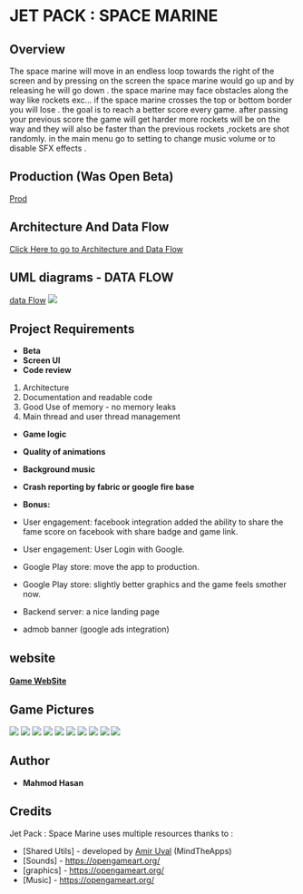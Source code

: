 ﻿# JET PACK : SPACE MARINE
## Overview
The space marine will move in an endless loop towards the right of the screen and by pressing on the screen the space marine would go up and by releasing he will go down .
the space marine may face obstacles along the way like rockets exc…
if the space marine crosses the top or bottom border you will lose .
the goal is to reach a better score every game.
after passing your previous score the game will get harder more rockets will be on the way and they will also be faster than the previous rockets ,rockets are shot randomly.
in the main menu go to setting to change music volume or to disable SFX effects .
## Production (Was Open Beta)
[Prod](https://play.google.com/store/apps/details?id=com.mahmod.battl.jetpack)
## Architecture And Data Flow
[Click Here to go to Architecture and Data Flow]( https://docs.google.com/document/d/1duEhr-1tbCmY6Ga9J5_5mXlDKZ3Cr-vg5gC0BWo7Lew/edit?usp=sharing"Architecture")
## UML diagrams - DATA FLOW
[data Flow](https://drive.google.com/file/d/1BKasyt2sR5oFI87u12i1EPIV9ryQbpqL/view?usp=sharing)
**![](https://lh5.googleusercontent.com/Edvd64JfF_XkdYuNgx6625rwJcrylaFilvYJvdLQP2xNAqcoPvwi6GoShg2Na1sZW-PJ-sdzBRqPNutostpc5lTQ9TFCkUptunBD4kKRlcNlBZyoNjVIUsIDWEL7A8vQZKqzKVrb)**

## Project Requirements 
-   **Beta**
-   **Screen UI** 
-   **Code review** 
1. Architecture
2. Documentation and readable code
3. Good Use of memory - no memory leaks
4. Main thread and user thread management
-   **Game logic** 
-   **Quality of animations** 
-   **Background music** 
-   **Crash reporting by fabric or google fire base** 
- **Bonus:** 
-   User engagement: facebook integration added the ability to share the fame score on facebook with share badge and game link.
    
-   User engagement: User Login with Google.
    
-   Google Play store: move the app to production.
    
-   Google Play store: slightly better graphics and the game feels smother now.
-   Backend server: a nice landing page
-   admob banner (google ads integration)

## website
#### [Game WebSite](https://play.google.com/store/apps/details?id=com.mahmod.battl.jetpack)
## Game Pictures 
**![](https://lh5.googleusercontent.com/f4t4Rdcm3Y8na-eQKsagTlcwWJAXMfqAXbgIfJkndaytyI_-UHyQpBOv4xuSpoq0TF48Gb8vSqWtnT9YInHVmbyoqSZi8bFVlKhrliWuJtsekWNf-eK5541LURgvxnY1UolihsNP)**
**![](https://lh3.googleusercontent.com/7MBlqHoAytinYFXNIligBazKta07QCpQfTWhqByPnVhkYONQeUZ3N8H0VR-weI9e7fnQYb8drM3bo7tqwF4mWvGfU7DhNQfQNRnnkljwLoX4rnWYKaMQjrmPlBMhybSvzKbPQm6H)**
**![](https://lh6.googleusercontent.com/-6yqUq77dhWLJ-hOFP0zDlLLwAgs3mHa5Ipw0CbB9yht_LvKf0tQ96uQig61NGlP1lbkVnKNjCRkl0OzcLib3bANJLf8VVklKsIQrV0r40eA5H0eyecuSHbVaZPsm3UCWe_GAUMT)**
**![](https://lh3.googleusercontent.com/4j_7OrinrATgEb1V0BLCLF0CviQysK9bxlyVOcYsGU7FkgfCrQDPXVd5uDCVimru_E7AgqK7lrtrakMd6Y-9ayoXsVrw-Yngfbkhp1Jb5wcOEsa5EWIuRjh_ch_31SjMhIxpcZUX)**
**![](https://lh5.googleusercontent.com/W425cfBt24upvo9MY1QsAz7CKkSBpcvftL720npfRfe7tvX7ebG7bi6GE1zrrYarg8heGswvB7FrOCSl5ubHVOaO22Q9i3Q_07RsmpqR0d_MfYxYB08T7z5ZGU6Zj2Xm9udPUHH7)**
**![](https://lh4.googleusercontent.com/W-OOBcLy53F4WypZvzT-JngTuco75VO_oG3s0eRmOmG2Y7pA-QwJfPxOmHfn162rpLPC8ARNBcpu_IgJ5busUtc2Sj099VkIdD_fbFo8Un8DSPk_CjwALy_ky99mDkUNUyLgscC9)**
**![](https://lh3.googleusercontent.com/AHQB_nI9Noy_Ga8JoBmAFt6kNmNlwcgQ7D2HLzp6fEkZY9mF0glyRe0_SquTFsfgYBjLNkLH3LEUaApri2fPu6hSdVh5tSI5iq3nEHG33Hwt_7P_d-vPGFs9B5GQLri2yFINlzzA)**
**![](https://lh5.googleusercontent.com/o8oBij3ppU2qd7bXDT1uy1IIkBODhI-ZvbE_6XwzpvjtVgZKE0xJ-SwVLpWFoxgWjsgD3fVfLpiD-kue1SV0O1BrSGibCHZp1Q-XCItmlZY4joHKGQ3knrSGVo-XWvTx6cgR_9uD)**
**![](https://lh5.googleusercontent.com/GHraDyOOA1bAwEVqFY04-bgkenjBcIYpOjaI-NRsfp7CBpbof6Bd2h_TarLfsmEARkIWNgauhBOr7zCEUmyeeaWjkBLR1IUKesUf0fbnqeO434KYghjAoOFc5HQtJFYq8dU_wTCo)**
**![](https://lh5.googleusercontent.com/EFX23fkhp-H9-ils0qZJaneSWELhTy9aerQqCMEuPYBvj4sIb5JeRiC6zPw4bjGsRzMh16euswyisGn4LnLIIRUP2fJ86bIZKEZ0Tmt9mVPHkJLRC6OauW_0ZBNd36XNf9QE9sDh)**
## Author

* **Mahmod Hasan**
## Credits

Jet Pack : Space Marine uses multiple resources thanks to :

* [Shared Utils] - developed by [Amir Uval](https://github.com/auval) (MindTheApps)
* [Sounds] - https://opengameart.org/
* [graphics] - https://opengameart.org/
*  [Music] - https://opengameart.org/


<!--stackedit_data:
eyJoaXN0b3J5IjpbNjA1MDc4MzIyLC0xNzkzMTAwMTAwLDQyND
QxODUxNV19
-->